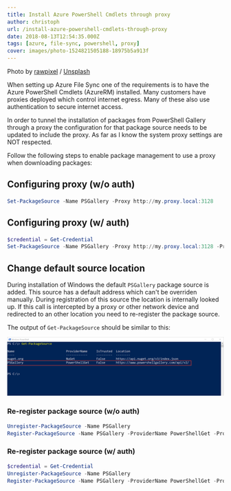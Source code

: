 ```yaml
---
title: Install Azure PowerShell Cmdlets through proxy
author: christoph
url: /install-azure-powershell-cmdlets-through-proxy
date: 2018-08-13T12:54:35.000Z
tags: [azure, file-sync, powershell, proxy]
cover: images/photo-1524821505188-18975b5a913f
---
```


Photo by [rawpixel](https://unsplash.com/@rawpixel?utm_source=ghost&amp;utm_medium=referral&amp;utm_campaign=api-credit) / [Unsplash](https://unsplash.com/?utm_source=ghost&amp;utm_medium=referral&amp;utm_campaign=api-credit)

When setting up Azure File Sync one of the requirements is to have the Azure PowerShell Cmdlets (AzureRM) installed. Many customers have proxies deployed which control internet egress. Many of these also use authentication to secure internet access.

In order to tunnel the installation of packages from PowerShell Gallery through a proxy the configuration for that package source needs to be updated to include the proxy. As far as I know the system proxy settings are NOT respected.

Follow the following steps to enable package management to use a proxy when downloading packages:

## Configuring proxy (w/o auth)

```powershell
Set-PackageSource -Name PSGallery -Proxy http://my.proxy.local:3128
```

## Configuring proxy (w/ auth)

```powershell
$credential = Get-Credential
Set-PackageSource -Name PSGallery -Proxy http://my.proxy.local:3128 -ProxyCredential $credential
```

## Change default source location

During installation of Windows the default `PSGallery` package source is added. This source has a default address which can't be overriden manually. During registration of this source the location is internally looked up. If this call is intercepted by a proxy or other network device and redirected to an other location you need to re-register the package source.

The output of `Get-PackageSource` should be similar to this:

![2018-08-14-07_17_43-Windows-PowerShell](images/2018-08-14-07_17_43-Windows-PowerShell.png)

### Re-register package source (w/o auth)

```powershell
Unregister-PackageSource -Name PSGallery
Register-PackageSource -Name PSGallery -ProviderName PowerShellGet -Proxy http://my.proxy.local:3128
``` 

### Re-register package source (w/ auth)

```powershell
$credential = Get-Credential
Unregister-PackageSource -Name PSGallery
Register-PackageSource -Name PSGallery -ProviderName PowerShellGet -Proxy http://my.proxy.local:3128 -ProxyCredential $credential
```
